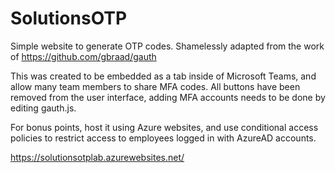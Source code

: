 # SolutionsOTP
Simple website to generate OTP codes.  Shamelessly adapted from the work of https://github.com/gbraad/gauth

This was created to be embedded as a tab inside of Microsoft Teams, and allow many team members to share MFA codes.  All buttons have been removed from the user interface, adding MFA accounts needs to be done by editing gauth.js.

For bonus points, host it using Azure websites, and use conditional access policies to restrict access to employees logged in with AzureAD accounts.

https://solutionsotplab.azurewebsites.net/
